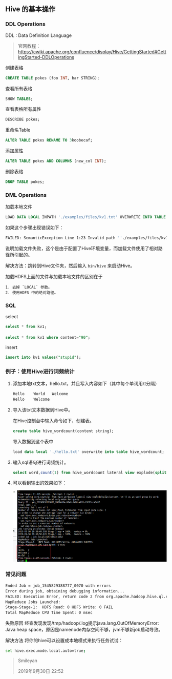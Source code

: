 ## Hive 的基本操作

### DDL Operations

DDL : Data Definition Language 

> 官网教程：https://cwiki.apache.org/confluence/display/Hive/GettingStarted#GettingStarted-DDLOperations

创建表格

```sql
CREATE TABLE pokes (foo INT, bar STRING);
```

查看所有表格

```sql
SHOW TABLES;
```

查看表格所有属性

```sql
DESCRIBE pokes;
```

重命名Table

```sql
ALTER TABLE pokes RENAME TO 3koobecaf;
```

添加属性

```sql
ALTER TABLE pokes ADD COLUMNS (new_col INT);
```

删除表格

```sql
DROP TABLE pokes;
```



### DML Operations

加载本地文件

```sql
LOAD DATA LOCAL INPATH './examples/files/kv1.txt' OVERWRITE INTO TABLE kv1;
```

如果这个步骤出现错误如下：

```bash
FAILED: SemanticException Line 1:23 Invalid path ''./examples/files/kv1.txt'': No files matching path file:/home/yan/examples/files/kv1.txt
```

说明加载文件失败，这个是由于配置了Hive环境变量，而加载文件使用了相对路径所引起的。

解决方法：跳转到Hive文件夹，然后输入 `bin/hive` 来启动Hive。



加载HDFS上面的文件与加载本地文件的区别在于

	1. 去掉 `LOCAL` 参数。
 	2. 使用HDFS 中的绝对路径。

### SQL

select 

```sql
select * from kv1;

select * from kv1 where content="90";
```

insert

```sql
insert into kv1 values("stupid");
```

### 例子：使用Hive进行词频统计

1. 添加本地txt文本，hello.txt，并且写入内容如下（其中每个单词用\t分隔）

   ```bash
   Hello	World	Welcome
   Hello	Welcome
   ```

2. 导入该txt文本数据到Hive中。

   在Hive控制台中输入命令如下，创建表。

   ```sql
   create table hive_wordcount(content string);
   ```

   导入数据到这个表中

   ```sql
   load data local './hello.txt' overwrite into table hive_wordcount;
   ```

3. 输入sql语句进行词频统计。

   ```sql
   select word,count(1) from hive_wordcount lateral view explode(split(content,'\t')) wc as word group by word;
   ```

4. 可以看到输出的效果如下：

   ![](../images/hive-1.png)





### 常见问题

```bash
Ended Job = job_1545829388777_0070 with errors
Error during job, obtaining debugging information...
FAILED: Execution Error, return code 2 from org.apache.hadoop.hive.ql.exec.mr.MapRedTask
MapReduce Jobs Launched: 
Stage-Stage-1:  HDFS Read: 0 HDFS Write: 0 FAIL
Total MapReduce CPU Time Spent: 0 msec
```

失败原因
经查发现发现/tmp/hadoop/.log提示java.lang.OutOfMemoryError: Java heap space，原因是namenode内存空间不够，jvm不够新job启动导致。

解决方法
将你的hive可以设置成本地模式来执行任务试试：

```bash
set hive.exec.mode.local.auto=true;
```



> Smileyan
>
> 2019年9月30日	22:52